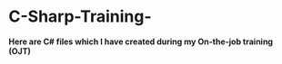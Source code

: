 # C-Sharp-Training-
**Here are C# files which I have created during my On-the-job training (OJT)** 

